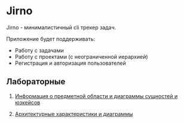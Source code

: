# Jirno

Jirno - минималистичный cli трекер задач.

Приложение будет поддерживать:
- Работу с задачами
- Работу с проектами (с неограниченной иерархией)
- Регистрация и авторизация пользователей


## Лабораторные

1. [Информация о предметной области и диаграммы сущностей и юзкейсов](./docs/info.md)

2. [Архитектурные характеристики и диаграммы](./docs/arch.md)
